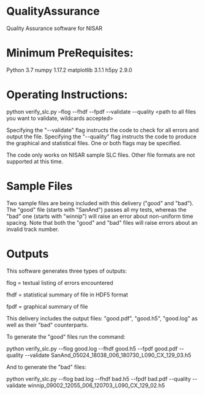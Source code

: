 # QualityAssurance
Quality Assurance software for NISAR
# Minimum PreRequisites:

Python 3.7
numpy 1.17.2
matplotlib 3.1.1
h5py 2.9.0

# Operating Instructions:

python verify_slc.py –flog <textual log file of all errors encountered>
                       --fhdf <HDF5 file containing a statistical summary>
                       --fpdf <PDF file containing graphical summary> --validate --quality
                       <path to all files you want to validate, wildcards accepted>

Specifying the "--validate" flag instructs the code to check for all errors and output the <flog> file.
Specifying the "--quality" flag instructs the code to produce the graphical <fpdf> and statistical <fhdf> files.
One or both flags may be specified.

The code only works on NISAR sample SLC files.  Other file formats are not supported at this time.

# Sample Files

Two sample files are being included with this delivery ("good" and "bad").  The "good" file (starts with "SanAnd") passes all my tests, whereas the "bad" one (starts with "winnip") will raise an error about non-uniform time spacing.  Note that both the "good" and "bad" files will raise errors about an invalid track number.

# Outputs

This software generates three types of outputs:  

flog = textual listing of errors encountered

fhdf = statistical summary of file in HDF5 format

fpdf = graphical summary of file
  
This delivery includes the output files: "good.pdf", "good.h5", "good.log" as well as their "bad" counterparts.  

To generate the "good" files run the command:

python verify_slc.py --flog good.log --fhdf good.h5 --fpdf good.pdf --quality --validate SanAnd_05024_18038_006_180730_L090_CX_129_03.h5

And to generate the "bad" files:

python verify_slc.py --flog bad.log --fhdf bad.h5 --fpdf bad.pdf --quality --validate winnip_09002_12055_006_120703_L090_CX_129_02.h5



